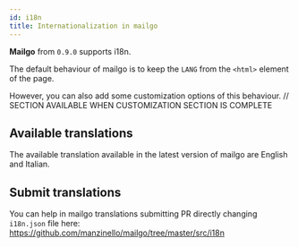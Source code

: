 ```yaml
---
id: i18n
title: Internationalization in mailgo
---
```


**Mailgo** from `0.9.0` supports i18n.

The default behaviour of mailgo is to keep the `LANG` from the `<html>` element of the page.

However, you can also add some customization options of this behaviour. // SECTION AVAILABLE WHEN CUSTOMIZATION SECTION IS COMPLETE

## Available translations

The available translation available in the latest version of mailgo are English and Italian.

## Submit translations

You can help in mailgo translations submitting PR directly changing `i18n.json` file here: https://github.com/manzinello/mailgo/tree/master/src/i18n
